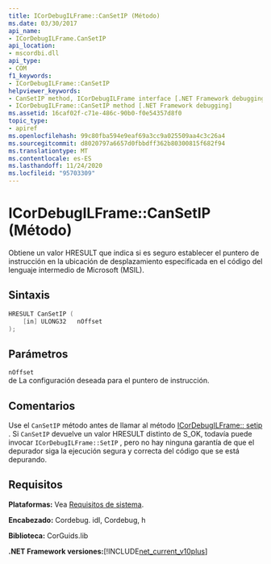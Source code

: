 ```yaml
---
title: ICorDebugILFrame::CanSetIP (Método)
ms.date: 03/30/2017
api_name:
- ICorDebugILFrame.CanSetIP
api_location:
- mscordbi.dll
api_type:
- COM
f1_keywords:
- ICorDebugILFrame::CanSetIP
helpviewer_keywords:
- CanSetIP method, ICorDebugILFrame interface [.NET Framework debugging]
- ICorDebugILFrame::CanSetIP method [.NET Framework debugging]
ms.assetid: 16caf02f-c71e-486c-90b0-f0e54357d8f0
topic_type:
- apiref
ms.openlocfilehash: 99c80fba594e9eaf69a3cc9a025509aa4c3c26a4
ms.sourcegitcommit: d8020797a6657d0fbbdff362b80300815f682f94
ms.translationtype: MT
ms.contentlocale: es-ES
ms.lasthandoff: 11/24/2020
ms.locfileid: "95703309"
---
```

# <a name="icordebugilframecansetip-method"></a>ICorDebugILFrame::CanSetIP (Método)

Obtiene un valor HRESULT que indica si es seguro establecer el puntero de instrucción en la ubicación de desplazamiento especificada en el código del lenguaje intermedio de Microsoft (MSIL).  
  
## <a name="syntax"></a>Sintaxis  
  
```cpp  
HRESULT CanSetIP (  
    [in] ULONG32   nOffset  
);  
```  
  
## <a name="parameters"></a>Parámetros  

 `nOffset`  
 de La configuración deseada para el puntero de instrucción.  
  
## <a name="remarks"></a>Comentarios  

 Use el `CanSetIP` método antes de llamar al método [ICorDebugILFrame:: setip](icordebugilframe-setip-method.md) . Si `CanSetIP` devuelve un valor HRESULT distinto de S_OK, todavía puede invocar `ICorDebugILFrame::SetIP` , pero no hay ninguna garantía de que el depurador siga la ejecución segura y correcta del código que se está depurando.  
  
## <a name="requirements"></a>Requisitos  

 **Plataformas:** Vea [Requisitos de sistema](../../get-started/system-requirements.md).  
  
 **Encabezado:** Cordebug. idl, Cordebug, h  
  
 **Biblioteca:** CorGuids.lib  
  
 **.NET Framework versiones:**[!INCLUDE[net_current_v10plus](../../../../includes/net-current-v10plus-md.md)]
